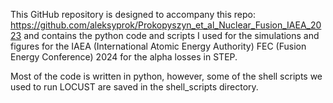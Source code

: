 This GitHub repository is designed to accompany this repo: https://github.com/aleksyprok/Prokopyszyn_et_al_Nuclear_Fusion_IAEA_2023 and contains the python code and scripts I used for the simulations and figures for the IAEA (International Atomic Energy Authority) FEC (Fusion Energy Conference) 2024 for the alpha losses in STEP.

Most of the code is written in python, however, some of the shell scripts we used to run LOCUST are saved in the shell_scripts directory.
